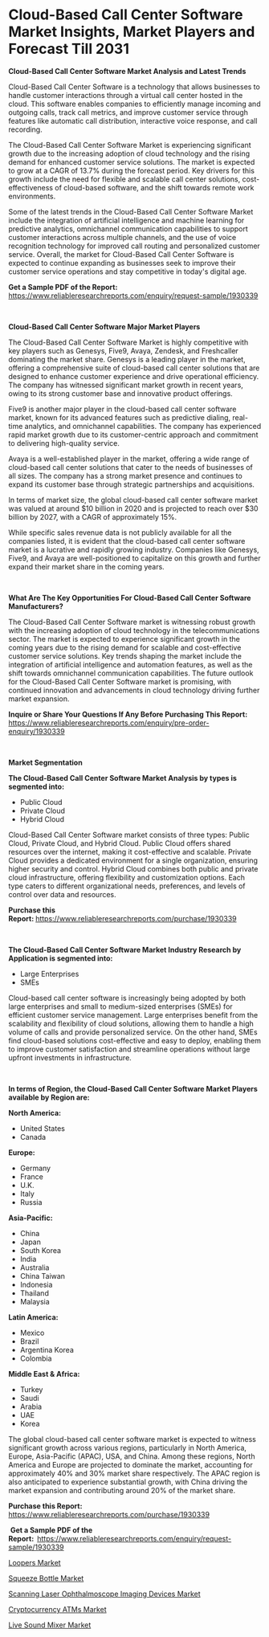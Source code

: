 <p><h1>Cloud-Based Call Center Software Market Insights, Market Players and Forecast Till 2031</h1></p><p><strong>Cloud-Based Call Center Software Market Analysis and Latest Trends</strong></p>
<p><p>Cloud-Based Call Center Software is a technology that allows businesses to handle customer interactions through a virtual call center hosted in the cloud. This software enables companies to efficiently manage incoming and outgoing calls, track call metrics, and improve customer service through features like automatic call distribution, interactive voice response, and call recording.</p><p>The Cloud-Based Call Center Software Market is experiencing significant growth due to the increasing adoption of cloud technology and the rising demand for enhanced customer service solutions. The market is expected to grow at a CAGR of 13.7% during the forecast period. Key drivers for this growth include the need for flexible and scalable call center solutions, cost-effectiveness of cloud-based software, and the shift towards remote work environments.</p><p>Some of the latest trends in the Cloud-Based Call Center Software Market include the integration of artificial intelligence and machine learning for predictive analytics, omnichannel communication capabilities to support customer interactions across multiple channels, and the use of voice recognition technology for improved call routing and personalized customer service. Overall, the market for Cloud-Based Call Center Software is expected to continue expanding as businesses seek to improve their customer service operations and stay competitive in today's digital age.</p></p>
<p><strong>Get a Sample PDF of the Report:&nbsp;</strong> <a href="https://www.reliableresearchreports.com/enquiry/request-sample/1930339">https://www.reliableresearchreports.com/enquiry/request-sample/1930339</a></p>
<p>&nbsp;</p>
<p><strong>Cloud-Based Call Center Software Major Market Players</strong></p>
<p><p>The Cloud-Based Call Center Software Market is highly competitive with key players such as Genesys, Five9, Avaya, Zendesk, and Freshcaller dominating the market share. Genesys is a leading player in the market, offering a comprehensive suite of cloud-based call center solutions that are designed to enhance customer experience and drive operational efficiency. The company has witnessed significant market growth in recent years, owing to its strong customer base and innovative product offerings.</p><p>Five9 is another major player in the cloud-based call center software market, known for its advanced features such as predictive dialing, real-time analytics, and omnichannel capabilities. The company has experienced rapid market growth due to its customer-centric approach and commitment to delivering high-quality service.</p><p>Avaya is a well-established player in the market, offering a wide range of cloud-based call center solutions that cater to the needs of businesses of all sizes. The company has a strong market presence and continues to expand its customer base through strategic partnerships and acquisitions.</p><p>In terms of market size, the global cloud-based call center software market was valued at around $10 billion in 2020 and is projected to reach over $30 billion by 2027, with a CAGR of approximately 15%.</p><p>While specific sales revenue data is not publicly available for all the companies listed, it is evident that the cloud-based call center software market is a lucrative and rapidly growing industry. Companies like Genesys, Five9, and Avaya are well-positioned to capitalize on this growth and further expand their market share in the coming years.</p></p>
<p>&nbsp;</p>
<p><strong>What Are The Key Opportunities For Cloud-Based Call Center Software Manufacturers?</strong></p>
<p><p>The Cloud-Based Call Center Software market is witnessing robust growth with the increasing adoption of cloud technology in the telecommunications sector. The market is expected to experience significant growth in the coming years due to the rising demand for scalable and cost-effective customer service solutions. Key trends shaping the market include the integration of artificial intelligence and automation features, as well as the shift towards omnichannel communication capabilities. The future outlook for the Cloud-Based Call Center Software market is promising, with continued innovation and advancements in cloud technology driving further market expansion.</p></p>
<p><strong>Inquire or Share Your Questions If Any Before Purchasing This Report:</strong> <a href="https://www.reliableresearchreports.com/enquiry/pre-order-enquiry/1930339">https://www.reliableresearchreports.com/enquiry/pre-order-enquiry/1930339</a></p>
<p>&nbsp;</p>
<p><strong>Market Segmentation</strong></p>
<p><strong>The Cloud-Based Call Center Software Market Analysis by types is segmented into:</strong></p>
<p><ul><li>Public Cloud</li><li>Private Cloud</li><li>Hybrid Cloud</li></ul></p>
<p><p>Cloud-Based Call Center Software market consists of three types: Public Cloud, Private Cloud, and Hybrid Cloud. Public Cloud offers shared resources over the internet, making it cost-effective and scalable. Private Cloud provides a dedicated environment for a single organization, ensuring higher security and control. Hybrid Cloud combines both public and private cloud infrastructure, offering flexibility and customization options. Each type caters to different organizational needs, preferences, and levels of control over data and resources.</p></p>
<p><strong>Purchase this Report:&nbsp;</strong><a href="https://www.reliableresearchreports.com/purchase/1930339">https://www.reliableresearchreports.com/purchase/1930339</a></p>
<p>&nbsp;</p>
<p><strong>The Cloud-Based Call Center Software Market Industry Research by Application is segmented into:</strong></p>
<p><ul><li>Large Enterprises</li><li>SMEs</li></ul></p>
<p><p>Cloud-based call center software is increasingly being adopted by both large enterprises and small to medium-sized enterprises (SMEs) for efficient customer service management. Large enterprises benefit from the scalability and flexibility of cloud solutions, allowing them to handle a high volume of calls and provide personalized service. On the other hand, SMEs find cloud-based solutions cost-effective and easy to deploy, enabling them to improve customer satisfaction and streamline operations without large upfront investments in infrastructure.</p></p>
<p>&nbsp;</p>
<p><strong>In terms of Region, the Cloud-Based Call Center Software Market Players available by Region are:</strong></p>
<p>
    <p> <strong> North America: </strong>
        <ul>
            <li>United States</li>
            <li>Canada</li>
        </ul>
        </p> 
    <p> <strong> Europe: </strong>
        <ul>
            <li>Germany</li>
            <li>France</li>
            <li>U.K.</li>
            <li>Italy</li>
            <li>Russia</li>
        </ul>
        </p> 
    <p> <strong> Asia-Pacific: </strong>
        <ul>
            <li>China</li>
            <li>Japan</li>
            <li>South Korea</li>
            <li>India</li>
            <li>Australia</li>
            <li>China Taiwan</li>
            <li>Indonesia</li>
            <li>Thailand</li>
            <li>Malaysia</li>
        </ul>
        </p> 
    <p> <strong> Latin America: </strong>
        <ul>
            <li>Mexico</li>
            <li>Brazil</li>
            <li>Argentina Korea</li>
            <li>Colombia</li>
        </ul>
        </p> 
    <p> <strong> Middle East & Africa: </strong>
        <ul>
            <li>Turkey</li>
            <li>Saudi</li>
            <li>Arabia</li>
            <li>UAE</li>
            <li>Korea</li>
        </ul>
    </p>
    </p>
<p><p>The global cloud-based call center software market is expected to witness significant growth across various regions, particularly in North America, Europe, Asia-Pacific (APAC), USA, and China. Among these regions, North America and Europe are projected to dominate the market, accounting for approximately 40% and 30% market share respectively. The APAC region is also anticipated to experience substantial growth, with China driving the market expansion and contributing around 20% of the market share.</p></p>
<p><strong>Purchase this Report: </strong><a href="https://www.reliableresearchreports.com/purchase/1930339">https://www.reliableresearchreports.com/purchase/1930339</a></p>
<p>&nbsp;<strong>Get a Sample PDF of the Report:&nbsp;&nbsp;</strong><a href="https://www.reliableresearchreports.com/enquiry/request-sample/1930339">https://www.reliableresearchreports.com/enquiry/request-sample/1930339</a></p>
<p><strong></strong></p>
<p><p><a href="https://view.publitas.com/reportprime-1/loopers-market-provides-a-comprehensive-analysis-including-a-macro-overview-of-the-market-as-well-as-micro-details-such-as-market-size-and-competitive-landscape/">Loopers Market</a></p><p><a href="https://github.com/gamblestampleyjenny50m5sl6/Market-Research-Report-List-1/blob/main/squeeze-bottle-market.md">Squeeze Bottle Market</a></p><p><a href="https://gentle-editor-9db.notion.site/Scanning-Laser-Ophthalmoscope-Imaging-Devices-Market-Size-2024-2031-Global-Industrial-Analysis-Ke-d760b49f1c4842a2864664721a247438">Scanning Laser Ophthalmoscope Imaging Devices Market</a></p><p><a href="https://github.com/wwwkeltoum/Market-Research-Report-List-2/blob/main/cryptocurrency-atms-market.md">Cryptocurrency ATMs Market</a></p><p><a href="https://view.publitas.com/reportprime-1/live-sound-mixer-market-insights-market-players-and-forecast-till-2031/">Live Sound Mixer Market</a></p></p>